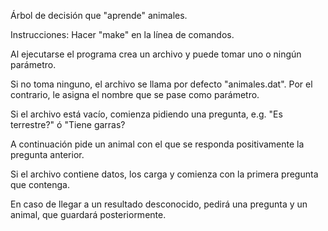 Árbol de decisión que "aprende" animales.

Instrucciones:
Hacer "make" en la línea de comandos.

Al ejecutarse el programa crea un archivo y puede tomar
uno o ningún parámetro.

Si no toma ninguno, el archivo se llama por defecto "animales.dat".
Por el contrario, le asigna el nombre que se pase como parámetro.

Si el archivo está vacío, comienza pidiendo una pregunta, e.g.
"Es terrestre?" ó "Tiene garras?

A continuación pide un animal con el que se responda positivamente
la pregunta anterior.

Si el archivo contiene datos, los carga y comienza con la primera
pregunta que contenga.

En caso de llegar a un resultado desconocido, pedirá una pregunta 
y un animal, que guardará posteriormente.
